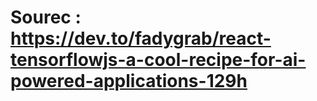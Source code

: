 # Sourec : https://dev.to/fadygrab/react-tensorflowjs-a-cool-recipe-for-ai-powered-applications-129h